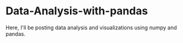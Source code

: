 # Data-Analysis-with-pandas
Here, I'll be posting data analysis and visualizations using numpy and pandas.
